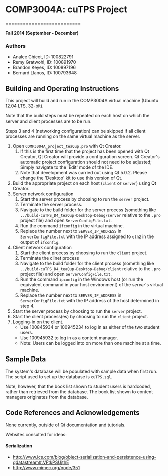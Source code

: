 # COMP3004A: cuTPS Project
==========================

**Fall 2014 (September - December)**

### Authors
- Analee Chicot, ID: 100822791
- Remy Gratwohl, ID: 100891970
- Brandon Keyes, ID: 100897196
- Bernard Llanos, ID: 100793648

## Building and Operating Instructions

This project will build and run in the COMP3004A virtual machine
(Ubuntu 12.04 LTS, 32-bit).

Note that the build steps must be repeated on each host
on which the server and client processes are to be run.

Steps 3 and 4 (networking configuration) can be skipped if all client processes
are running on the same virtual machine as the server.

1. Open `COMP3004A_project_teaQup.pro` with Qt Creator.
   1. If this is the first time that the project has been opened with Qt Creator,
      Qt Creator will provide a configuration screen.
      Qt Creator's automatic project configuration should not need to be adjusted;
      Simply navigate to the 'Edit' mode of the IDE.
   2. Note that development was carried out using Qt 5.0.2. Please change the 'Desktop' kit
      to use this version of Qt.
2. Build the appropriate project on each host (`client` or `server`) using Qt Creator.
3. Server network configuration
   1. Start the server process by choosing to run the `server` project.
   2. Terminate the server process.
   3. Navigate to the build folder for the server process
      (something like `../build-cuTPS_D4_teaQup-Desktop-Debug/server` relative
       to the `.pro` project file) and open `ServerConfigFile.txt`.
   4. Run the command `ifconfig` in the virtual machine.
   5. Replace the number next to `SERVER_IP_ADDRESS` in `ServerConfigFile.txt` with the IP
      address assigned to `eth2` in the output of `ifconfig`.
4. Client network configuration
   1. Start the client process by choosing to run the `client` project.
   2. Terminate the clinet process
   3. Navigate to the build folder for the client process
      (something like `../build-cuTPS_D4_teaQup-Desktop-Debug/client` relative
       to the `.pro` project file) and open `ServerConfigFile.txt`.
   4. Run the command `ipconfig` in the Windows host (or run the equivalent command in your
      host environment) of the *server*'s virtual machine.
   5. Replace the number next to `SERVER_IP_ADDRESS` in `ServerConfigFile.txt` with the IP
      address of the host determined in step 4.
5. Start the server process by choosing to run the `server` project.
6. Start the client process(es) by choosing to run the `client` project.
7. Logging-in on the client.
   - Use 100845934 or 100945234 to log in as either of the two student users.
   - Use 100945932 to log in as a content manager.
   - Note: Users can be logged into on more than one machine at a time.

## Sample Data

The system's database will be populated with sample data when first run. The script
used to set up the database is `cuTPS.sql`.

Note, however, that the book list shown to student users is hardcoded, rather than
retrieved from the database. The book list shown to content managers originates from the database.

## Code References and Acknowledgements

None currently, outside of Qt documentation and tutorials.

Websites consulted for ideas:

#### Serialization
- http://www.ics.com/blog/object-serialization-and-persistence-using-qdatastream#.VFtkPSUjthE
- http://www.mimec.org/node/351
